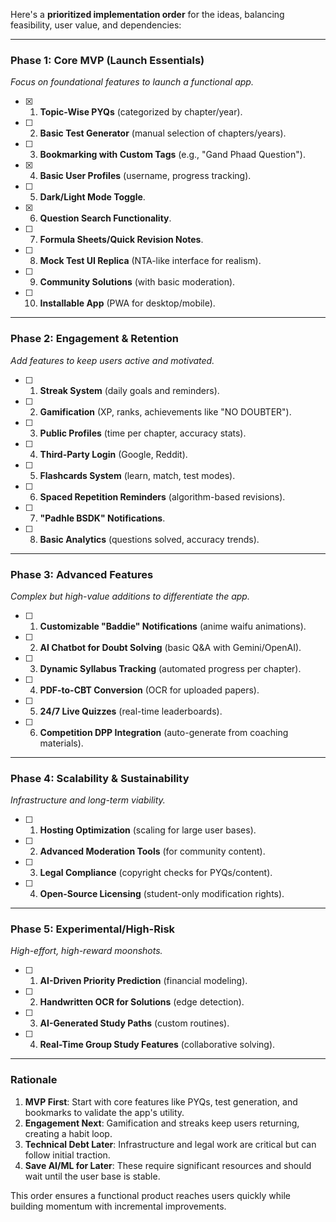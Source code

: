 Here's a **prioritized implementation order** for the ideas, balancing feasibility, user value, and dependencies:  

---

### **Phase 1: Core MVP (Launch Essentials)**  
*Focus on foundational features to launch a functional app.*  
- [x] 1. **Topic-Wise PYQs** (categorized by chapter/year).  
- [ ] 2. **Basic Test Generator** (manual selection of chapters/years).  
- [ ] 3. **Bookmarking with Custom Tags** (e.g., "Gand Phaad Question").  
- [x] 4. **Basic User Profiles** (username, progress tracking).  
- [ ] 5. **Dark/Light Mode Toggle**.  
- [x] 6. **Question Search Functionality**.  
- [ ] 7. **Formula Sheets/Quick Revision Notes**.  
- [ ] 8. **Mock Test UI Replica** (NTA-like interface for realism).  
- [ ] 9. **Community Solutions** (with basic moderation).  
- [ ] 10. **Installable App** (PWA for desktop/mobile).  

---

### **Phase 2: Engagement & Retention**  
*Add features to keep users active and motivated.*  
- [ ] 1. **Streak System** (daily goals and reminders).  
- [ ] 2. **Gamification** (XP, ranks, achievements like "NO DOUBTER").  
- [ ] 3. **Public Profiles** (time per chapter, accuracy stats).  
- [ ] 4. **Third-Party Login** (Google, Reddit).  
- [ ] 5. **Flashcards System** (learn, match, test modes).  
- [ ] 6. **Spaced Repetition Reminders** (algorithm-based revisions).  
- [ ] 7. **"Padhle BSDK" Notifications**.  
- [ ] 8. **Basic Analytics** (questions solved, accuracy trends).  

---

### **Phase 3: Advanced Features**  
*Complex but high-value additions to differentiate the app.*  
- [ ] 1. **Customizable "Baddie" Notifications** (anime waifu animations).  
- [ ] 2. **AI Chatbot for Doubt Solving** (basic Q&A with Gemini/OpenAI).  
- [ ] 3. **Dynamic Syllabus Tracking** (automated progress per chapter).  
- [ ] 4. **PDF-to-CBT Conversion** (OCR for uploaded papers).  
- [ ] 5. **24/7 Live Quizzes** (real-time leaderboards).  
- [ ] 6. **Competition DPP Integration** (auto-generate from coaching materials).  

---

### **Phase 4: Scalability & Sustainability**  
*Infrastructure and long-term viability.*  
- [ ] 1. **Hosting Optimization** (scaling for large user bases).  
- [ ] 2. **Advanced Moderation Tools** (for community content).  
- [ ] 3. **Legal Compliance** (copyright checks for PYQs/content).  
- [ ] 4. **Open-Source Licensing** (student-only modification rights).  

---

### **Phase 5: Experimental/High-Risk**  
*High-effort, high-reward moonshots.*  
- [ ] 1. **AI-Driven Priority Prediction** (financial modeling).  
- [ ] 2. **Handwritten OCR for Solutions** (edge detection).  
- [ ] 3. **AI-Generated Study Paths** (custom routines).  
- [ ] 4. **Real-Time Group Study Features** (collaborative solving).  

---

### **Rationale**  
1. **MVP First**: Start with core features like PYQs, test generation, and bookmarks to validate the app's utility.  
2. **Engagement Next**: Gamification and streaks keep users returning, creating a habit loop.  
3. **Technical Debt Later**: Infrastructure and legal work are critical but can follow initial traction.  
4. **Save AI/ML for Later**: These require significant resources and should wait until the user base is stable.  

This order ensures a functional product reaches users quickly while building momentum with incremental improvements.